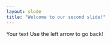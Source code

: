 ```yaml
---
layout: slode
title: "Welcome to our second slide!"
---
```

Your text
Use the left arrow to go back!
